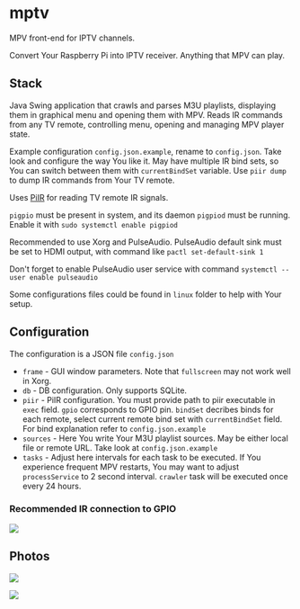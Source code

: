 # mptv
MPV front-end for IPTV channels.

Convert Your Raspberry Pi into IPTV receiver. Anything that MPV can play.

## Stack

Java Swing application that crawls and parses M3U playlists, displaying them in graphical menu and opening them with MPV.
Reads IR commands from any TV remote, controlling menu, opening and managing MPV player state.

Example configuration ```config.json.example```, rename to ```config.json```. Take look and configure the way You like it. May have multiple IR bind sets, so You can switch between them with ```currentBindSet``` variable. Use ```piir dump``` to dump IR commands from Your TV remote.

Uses [PiIR](https://github.com/ts1/PiIR) for reading TV remote IR signals.

```pigpio``` must be present in system, and its daemon ```pigpiod``` must be running. Enable it with ```sudo systemctl enable pigpiod```

Recommended to use Xorg and PulseAudio. PulseAudio default sink must be set to HDMI output, with command like ```pactl set-default-sink 1```

Don't forget to enable PulseAudio user service with command ```systemctl --user enable pulseaudio```

Some configurations files could be found in ```linux``` folder to help with Your setup.

## Configuration
The configuration is a JSON file ```config.json```

- ```frame``` - GUI window parameters. Note that ```fullscreen``` may not work well in Xorg.
- ```db``` - DB configuration. Only supports SQLite.
- ```piir``` - PiIR configuration. You must provide path to piir executable in ```exec``` field. ```gpio``` corresponds to GPIO pin.
```bindSet``` decribes binds for each remote, select current remote bind set with ```currentBindSet``` field. For bind explanation refer to ```config.json.example```
- ```sources``` - Here You write Your M3U playlist sources. May be either local file or remote URL. Take look at ```config.json.example```
- ```tasks``` - Adjust here intervals for each task to be executed. If You experience frequent MPV restarts, You may want to adjust ```processService``` to 2 second interval. ```crawler``` task will be executed once every 24 hours. 

### Recommended IR connection to GPIO
![](assets/rpi-ir.webp)

## Photos

![](assets/pic1.webp)

![](assets/pic2.webp)